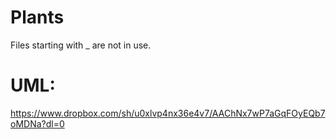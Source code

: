 # Plants
Files starting with _ are not in use.
# UML: 
https://www.dropbox.com/sh/u0xlvp4nx36e4v7/AAChNx7wP7aGqFOyEQb7oMDNa?dl=0
